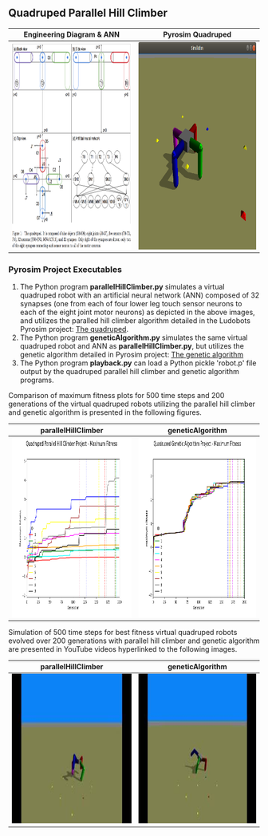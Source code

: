 ## Quadruped Parallel Hill Climber

Engineering Diagram & ANN | Pyrosim Quadruped
------------------------- | -----------------
<img src="./kA4oznt.png" width="485" height="416" alt="Quadruped Virtual Robot Engineering Diagram from https://imgur.com/kA4oznt"> | <img src="./quadruped.png" width="485" height="416" alt="Virtual Quadruped Robot"/>

### Pyrosim Project Executables

1. The Python program **parallelHillClimber.py** simulates a virtual quadruped robot with an artificial neural network (ANN) composed of 32 synapses (one from each of four lower leg touch sensor neurons to each of the eight joint motor neurons) as depicted in the above images, and utilizes the paralled hill climber algorithm detailed in the Ludobots Pyrosim project: [The quadruped](https://www.reddit.com/r/ludobots/wiki/pyrosim/quadruped).
2. The Python program **geneticAlgorithm.py** simulates the same virtual quadruped robot and ANN as **parallelHillClimber.py**, but utilizes the genetic algorithm detailed in Pyrosim project: [The genetic algorithm](https://www.reddit.com/r/ludobots/wiki/pyrosim/geneticalgorithm)
3. The Python program **playback.py** can load a Python pickle 'robot.p' file output by the quadruped parallel hill climber and genetic algorithm programs.

Comparison of maximum fitness plots for 500 time steps and 200 generations of the virtual quadruped robots utilizing the parallel hill climber and genetic algorithm is presented in the following figures.

**parallelHillClimber** | **geneticAlgorithm**
----------------------- | --------------------
<img src="./parallelHillClimber_max_fitness.png" width="480" height="360" alt="Quadruped Parallel Hill Climber Project - Maximum Fitness Plot"/> | <img src="./geneticAlgorithm_max_fitness.png" width="480" height="360" alt="Quaduped Genetic Algorithm Project - Maximum Fitness Plot"/>

Simulation of 500 time steps for best fitness virtual quadruped robots evolved over 200 generations with parallel hill climber and genetic algorithm are presented in YouTube videos hyperlinked to the following images.

**parallelHillClimber** | **geneticAlgorithm**
----------------------- | --------------------
<a href="https://youtu.be/cD7dX3z-k9o"><img src="./quadPHC.jpg" alt="YouTube video of parallel hill climber evolved quadruped robot" width="450" height="300"></a> | <a href="https://youtu.be/hm62Is5VzUE"><img src="./quadGA.jpg" alt="YouTube video of genetic algorithm evolved quadruped robot" width="450" height="300"></a>
